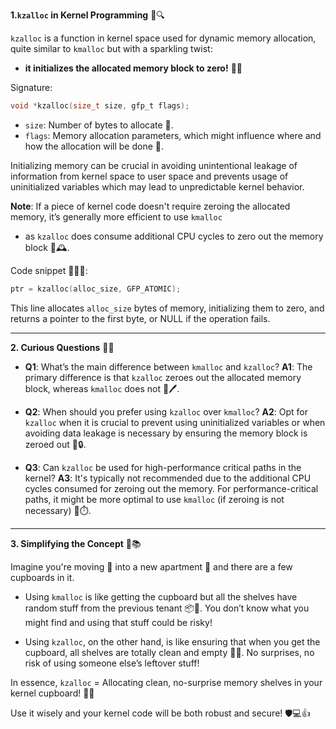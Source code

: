 **1.`kzalloc` in Kernel Programming** 🧩🔍

`kzalloc` is a function in kernel space used for dynamic memory allocation, quite similar to `kmalloc` but with a sparkling twist: 

 - **it initializes the allocated memory block to zero!** 🎉🧹

Signature: 
```c
void *kzalloc(size_t size, gfp_t flags);
```

- `size`: Number of bytes to allocate 📏.
- `flags`: Memory allocation parameters, which might influence where and how the allocation will be done 🚩.

Initializing memory can be crucial in avoiding unintentional leakage of information from kernel space to user space and prevents usage of uninitialized variables which may lead to unpredictable kernel behavior.

**Note**: If a piece of kernel code doesn't require zeroing the allocated memory, it’s generally more efficient to use `kmalloc`

 - as `kzalloc` does consume additional CPU cycles to zero out the memory block 🔄🕰️.

Code snippet 🧑‍💻📜:

```c
ptr = kzalloc(alloc_size, GFP_ATOMIC);
```
This line allocates `alloc_size` bytes of memory, initializing them to zero, and returns a pointer to the first byte, or NULL if the operation fails.

---

**2. Curious Questions** 🤔🌟

- **Q1**: What’s the main difference between `kmalloc` and `kzalloc`?
  **A1**: The primary difference is that `kzalloc` zeroes out the allocated memory block, whereas `kmalloc` does not 🛑🖊️.

- **Q2**: When should you prefer using `kzalloc` over `kmalloc`?
  **A2**: Opt for `kzalloc` when it is crucial to prevent using uninitialized variables or when avoiding data leakage is necessary by ensuring the memory block is zeroed out 🧹🔒.

- **Q3**: Can `kzalloc` be used for high-performance critical paths in the kernel?
  **A3**: It's typically not recommended due to the additional CPU cycles consumed for zeroing out the memory. For performance-critical paths, it might be more optimal to use `kmalloc` (if zeroing is not necessary) 🚀⏱️.

---

**3. Simplifying the Concept** 🎨📚

Imagine you're moving 🚚 into a new apartment 🏡 and there are a few cupboards in it. 

- Using `kmalloc` is like getting the cupboard but all the shelves have random stuff from the previous tenant 📦🚪. You don’t know what you might find and using that stuff could be risky!
  
- Using `kzalloc`, on the other hand, is like ensuring that when you get the cupboard, all shelves are totally clean and empty 🧼🛁. No surprises, no risk of using someone else’s leftover stuff! 

In essence, `kzalloc` = Allocating clean, no-surprise memory shelves in your kernel cupboard! 🧠💼 

Use it wisely and your kernel code will be both robust and secure! 🛡️💻👍